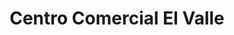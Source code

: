 ---
title: "Centro Comercial El Valle"
url: /guadalupe/centro-comercial-el-valle/
shop: Einkaufszentrum
---